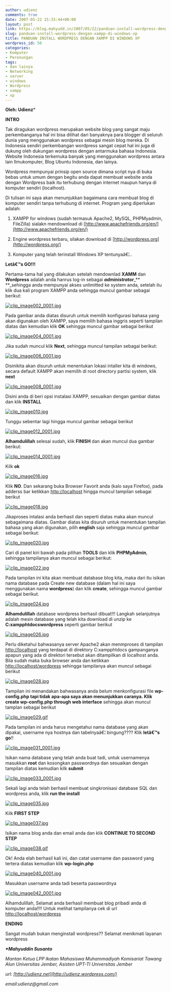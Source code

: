 ```yaml
---
author: udienz
comments: true
date: 2007-05-22 15:33:44+00:00
layout: post
link: https://blog.mahyudd.in/2007/05/22/panduan-install-wordpress-dengan-xampp-di-windows-xp.html
slug: panduan-install-wordpress-dengan-xampp-di-windows-xp
title: PANDUAN INSTALL WORDPRESS DENGAN XAMPP DI WINDOWS XP
wordpress_id: 56
categories:
- Komputer
- Perenungan
tags:
- dan lainya
- Networking
- server
- windows
- Wordpress
- xampp
- xp
---
```


**Oleh: Udienz***







**INTRO**




Tak diragukan wordpress merupakan website blog yang sangat maju perkembanganya hal ini bisa dilihat dari banyaknya para blogger di seluruh dunia yang menggunakan wordpress sebagai mesin blog mereka. Di Indonesia sendiri perkembangan wordpress sangat cepat hal ini juga di dukung oleh dukungan wordpress dengan antarmuka bahasa Indonesia. Website Indonesia terkemuka banyak yang menggunakan wordpress antara lain Ilmukomputer, Blog Ubuntu Indonesia, dan lainya.




<!-- more -->




Wordpress mempunyai prinsip open source dimana script nya di buka bebas untuk umum dengan begitu anda dapat membuat website anda dengan Wordpress baik itu terhubung dengan internet maupun hanya di komputer sendiri (localhost). 




Di tulisan ini saya akan menunjukkan bagaimana cara membuat blog di komputer sendiri tanpa terhubung di internet. Program yang diperlukan adalah:






	
  1. XAMPP for windows  (sudah termasuk Apache2, MySQL, PHPMyadmin, FileZilla) sialakn mendownload di [http://www.apachefriends.org/en/](http://www.apachefriends.org/en/)

	
  2. Engine wordpress  terbaru, silakan download di [http://wordpress.org](http://wordpress.org/)

	
  3. Komputer yang  telah terinstall Windows XP tentunyaâ€¦..




**Letâ€™s GO!!!**




Pertama-tama  hal yang dilakukan setelah mendownlad **XAMM** dan **Wordpress** adalah anda hanrus log-in  sebagai **_administrator_**_** **_sehingga anda mempunyai akses unlimitted ke system anda, setelah itu klik dua kali program XAMPP anda sehingga muncul gambar sebagai berikut:




[![clip_image002_0001.jpg](http://udienz.files.wordpress.com/2007/05/clip_image002_0001.jpg)](http://udienz.files.wordpress.com/2007/05/clip_image002_0001.jpg)




Pada gambar anda diatas disuruh untuk memilih konfigurasi bahasa yang akan digunakan oleh XAMPP, saya memilih bahasa inggris seperti tampilan diatas dan kemudian klik **OK** sehingga muncul gambar sebagai  berikut




[![clip_image004_0001.jpg](http://udienz.files.wordpress.com/2007/05/clip_image004_0001.jpg)](http://udienz.files.wordpress.com/2007/05/clip_image004_0001.jpg)




Jika sudah muncul klik **Next**, sehingga muncul tampilan sebagai  berikut:




[![clip_image006_0001.jpg](http://udienz.files.wordpress.com/2007/05/clip_image006_0001.jpg)](http://udienz.files.wordpress.com/2007/05/clip_image006_0001.jpg)




Disinikita akan disuruh untuk menentukan lokasi intaller kita di windows, secara default XAMPP akan memilih di root directory partisi system, klik **next**




[![clip_image008_0001.jpg](http://udienz.files.wordpress.com/2007/05/clip_image008_0001.jpg)](http://udienz.files.wordpress.com/2007/05/clip_image008_0001.jpg)




Disini anda di beri opsi instalasi XAMPP, sesuaikan  dengan gambar diatas dan klik **INSTALL**




[![clip_image010.jpg](http://udienz.files.wordpress.com/2007/05/clip_image010.jpg)](http://udienz.files.wordpress.com/2007/05/clip_image010.jpg)




Tunggu sebentar lagi hingga muncul gambar sebagai  berikut




[![clip_image012_0001.jpg](http://udienz.files.wordpress.com/2007/05/clip_image012_0001.jpg)](http://udienz.files.wordpress.com/2007/05/clip_image012_0001.jpg)




**Alhamdulillah** selesai sudah, klik **FINISH** dan akan  muncul dua gambar berikut:




[![clip_image014_0001.jpg](http://udienz.files.wordpress.com/2007/05/clip_image014_0001.jpg)](http://udienz.files.wordpress.com/2007/05/clip_image014_0001.jpg)




Kilk **ok**




[![clip_image016.jpg](http://udienz.files.wordpress.com/2007/05/clip_image016.jpg)](http://udienz.files.wordpress.com/2007/05/clip_image016.jpg)




Klik **NO**.  Dan sekarang buka Browser Favorit anda (kalo saya Firefox), pada adderss bar  ketikkan [http://localhost](http://localhost/) hingga muncul  tampilan sebagai berikut




[![clip_image018.jpg](http://udienz.files.wordpress.com/2007/05/clip_image018.jpg)](http://udienz.files.wordpress.com/2007/05/clip_image018.jpg)




Jikaproses intalasi anda berhasil dan seperti diatas maka akan muncul sebagaimana diatas. Gambar diatas kita disuruh untuk menentukan tampilan bahasa yang akan digunakan, pilih **english** saja sehingga muncul gambar sebagai berikut:




[![clip_image020.jpg](http://udienz.files.wordpress.com/2007/05/clip_image020.jpg)](http://udienz.files.wordpress.com/2007/05/clip_image020.jpg)




Cari di panel kiri bawah pada pilihan **TOOLS** dan klik **PHPMyAdmin**, sehingga tampilanya akan muncul sebagai berikut:




[![clip_image022.jpg](http://udienz.files.wordpress.com/2007/05/clip_image022.jpg)](http://udienz.files.wordpress.com/2007/05/clip_image022.jpg)




Pada tampilan ini kita akan membuat database blog kita, maka dari itu isikan nama database pada Create new database (dalam hal ini saya menggunakan nama **wordpress**)  dan klik **create**, sehingga muncul  gambar sebagai berikut.




[![clip_image024.jpg](http://udienz.files.wordpress.com/2007/05/clip_image024.jpg)](http://udienz.files.wordpress.com/2007/05/clip_image024.jpg)




**Alhamdulillah** database wordpress berhasil dibuat!!! Langkah selanjutnya adalah mesin database  yang telah kita download di unzip ke **C:xampphtdocswordpress** seperti gambar berikut




[![clip_image026.jpg](http://udienz.files.wordpress.com/2007/05/clip_image026.jpg)](http://udienz.files.wordpress.com/2007/05/clip_image026.jpg)





Perlu diketahui bahwasanya server Apache2 akan  menmproses di tampilan [http://localhost](http://localhost/)
yang terdapat di direktory C:xampphtdocs gampanganya apapun yang ada di direktori tersebut akan ditampilkan di localhost anda. Bila sudah maka buka browser anda dan ketikkan [http://localhost/wordpress](http://localhost/wordpress) sehingga tampilanya akan muncul sebagai berikut


[![clip_image028.jpg](http://udienz.files.wordpress.com/2007/05/clip_image028.jpg)](http://udienz.files.wordpress.com/2007/05/clip_image028.jpg)




Tampilan ini menandakan bahwasanya  anda belum menkonfigurasi file **wp-config.php **tapi tidak apa-apa saya akan menunjukkan caranya. Klik c**reate wp-config.php through web interface** sehingga akan muncul tamplan sebagai berikut







[![clip_image029.gif](http://udienz.files.wordpress.com/2007/05/clip_image029.gif)](http://udienz.files.wordpress.com/2007/05/clip_image029.gif)




Pada tampilan ini anda harus mengetahui nama  database yang akan dipakai, username nya hostnya dan tabelnyaâ€¦ bingung???? Klik **letâ€™s go**!!




[![clip_image031_0001.jpg](http://udienz.files.wordpress.com/2007/05/clip_image031_0001.jpg)](http://udienz.files.wordpress.com/2007/05/clip_image031_0001.jpg)




Isikan nama database yang telah anda buat tadi, untuk  usernamenya masukkan **root** dan  kosongkan passwordnya dan sesuaikan dengan tampilan diatas kemudian kilk **submit**




[![clip_image033_0001.jpg](http://udienz.files.wordpress.com/2007/05/clip_image033_0001.jpg)](http://udienz.files.wordpress.com/2007/05/clip_image033_0001.jpg)




Sekali lagi anda telah berhasil membuat singkronisasi  database SQL dan wordpress anda, klik **run  the install**




[![clip_image035.jpg](http://udienz.files.wordpress.com/2007/05/clip_image035.jpg)](http://udienz.files.wordpress.com/2007/05/clip_image035.jpg)




Kilk **FIRST  STEP**




[![clip_image037.jpg](http://udienz.files.wordpress.com/2007/05/clip_image037.jpg)](http://udienz.files.wordpress.com/2007/05/clip_image037.jpg)




Isikan nama blog anda dan email anda dan klik **CONTINUE TO SECOND STEP**




[![clip_image038.gif](http://udienz.files.wordpress.com/2007/05/clip_image038.gif)](http://udienz.files.wordpress.com/2007/05/clip_image038.gif)




Ok! Anda elah berhasil kali ini, dan catat username  dan password yang tertera diatas kemudian klik **wp-login.php**




[![clip_image040_0001.jpg](http://udienz.files.wordpress.com/2007/05/clip_image040_0001.jpg)](http://udienz.files.wordpress.com/2007/05/clip_image040_0001.jpg)




Masukkan username anda tadi beserta passwordnya




[![clip_image042_0001.jpg](http://udienz.files.wordpress.com/2007/05/clip_image042_0001.jpg)](http://udienz.files.wordpress.com/2007/05/clip_image042_0001.jpg)




Alhamdulillah, Selamat anda berhasil membuat blog  pribadi anda di komputer anda!!!! Untuk melihat tampilanya cek di url [http://localhost/wordpress](http://localhost/wordpress)







**ENDING**




Sangat mudah bukan menginstall wordpress?? Selamat  menikmati layanan wordpress













**_*Mahyuddin Susanto_**




_Mantan  Ketua LPP Ikatan Mahasiswa Muhammadiyah Komisariat Tawang Alun Universitas  Jember, Asisten UPT-TI Universitas Jember_




_url: [http://udienz.net](http://udienz.wordpress.com/)_




_email:udienz@gmail.com_
